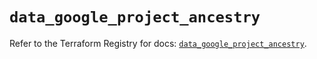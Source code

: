 # `data_google_project_ancestry`

Refer to the Terraform Registry for docs: [`data_google_project_ancestry`](https://registry.terraform.io/providers/hashicorp/google/6.49.0/docs/data-sources/project_ancestry).

